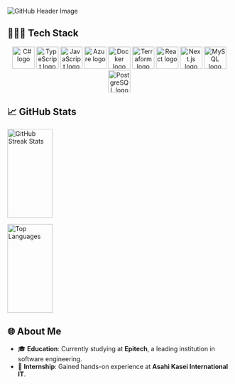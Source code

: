 ![GitHub Header Image](https://github.com/user-attachments/assets/034777b1-8b11-4476-a9ec-65a3830e4cbb)

## 👨🏽‍💻 Tech Stack

<div align="center">
  <img src="https://cdn.jsdelivr.net/gh/devicons/devicon/icons/csharp/csharp-original.svg" height="50" alt="C# logo" />
  <img src="https://cdn.jsdelivr.net/gh/devicons/devicon/icons/typescript/typescript-original.svg" height="50" alt="TypeScript logo" style="margin: 0;" />
  <img src="https://cdn.jsdelivr.net/gh/devicons/devicon/icons/javascript/javascript-original.svg" height="50" alt="JavaScript logo" style="margin: 0;" />
  <img src="https://cdn.jsdelivr.net/gh/devicons/devicon/icons/azure/azure-original.svg" height="50" alt="Azure logo" style="margin: 0;" />
  <img src="https://cdn.jsdelivr.net/gh/devicons/devicon/icons/docker/docker-original.svg" height="50" alt="Docker logo" style="margin: 0;" />
  <img src="https://cdn.jsdelivr.net/gh/devicons/devicon/icons/terraform/terraform-original.svg" height="50" alt="Terraform logo" style="margin: 0;" />
  <img src="https://cdn.jsdelivr.net/gh/devicons/devicon/icons/react/react-original.svg" height="50" alt="React logo" style="margin: 0;" />
  <img src="https://cdn.jsdelivr.net/gh/devicons/devicon/icons/nextjs/nextjs-original.svg" height="50" alt="Next.js logo" style="margin: 0;" />
  <img src="https://cdn.jsdelivr.net/gh/devicons/devicon/icons/mysql/mysql-original.svg" height="50" alt="MySQL logo" style="margin: 0;" />
  <img src="https://cdn.jsdelivr.net/gh/devicons/devicon/icons/postgresql/postgresql-original.svg" height="50" alt="PostgreSQL logo" style="margin: 0;" />
</div>

## 📈 GitHub Stats

<div align="left"">
  <!-- GitHub Streak Stats -->
  <img src="https://github-readme-streak-stats.herokuapp.com/?user=Ogesebastien1&theme=prussian&hide_border=false" 
       alt="GitHub Streak Stats" 
       height="200px" 
       width="45%" />

  <!-- Top Languages -->
  <img src="https://github-readme-stats.vercel.app/api/top-langs/?username=Ogesebastien1&theme=prussian&hide_border=false&include_all_commits=false&count_private=false&layout=compact" 
       alt="Top Languages" 
       height="200px" 
       width="45%" />
</div>


## 🌐 About Me

- 🎓 **Education**: Currently studying at **Epitech**, a leading institution in software engineering.
- 💼 **Internship**: Gained hands-on experience at **Asahi Kasei International IT**.
